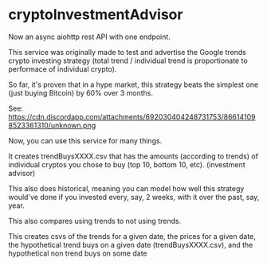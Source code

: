 # cryptoInvestmentAdvisor

Now an async aiohttp rest API with one endpoint.

This service was originally made to test and advertise the Google trends crypto investing strategy (total trend / individual trend is proportionate to performace of individual crypto).

So far, it's proven that in a hype market, this strategy beats the simplest one (just buying Bitcoin) by 60% over 3 months.

See: https://cdn.discordapp.com/attachments/692030404248731753/866141098523361310/unknown.png

Now, you can use this service for many things.

It creates trendBuysXXXX.csv that has the amounts (according to trends) of individual cryptos you chose to buy (top 10, bottom 10, etc). (investment advisor)

This also does historical, meaning you can model how well this strategy would've done if you invested every, say, 2 weeks, with it over the past, say, year.

This also compares using trends to not using trends.

This creates csvs of the trends for a given date, the prices for a given date, the hypothetical trend buys on a given date (trendBuysXXXX.csv), and the hypothetical non trend buys on some date
